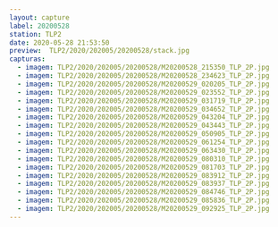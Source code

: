 ```yaml
---
layout: capture
label: 20200528
station: TLP2
date: 2020-05-28 21:53:50
preview:  TLP2/2020/202005/20200528/stack.jpg
capturas:
  - imagem: TLP2/2020/202005/20200528/M20200528_215350_TLP_2P.jpg
  - imagem: TLP2/2020/202005/20200528/M20200528_234623_TLP_2P.jpg
  - imagem: TLP2/2020/202005/20200528/M20200529_020205_TLP_2P.jpg
  - imagem: TLP2/2020/202005/20200528/M20200529_023552_TLP_2P.jpg
  - imagem: TLP2/2020/202005/20200528/M20200529_031719_TLP_2P.jpg
  - imagem: TLP2/2020/202005/20200528/M20200529_034652_TLP_2P.jpg
  - imagem: TLP2/2020/202005/20200528/M20200529_043204_TLP_2P.jpg
  - imagem: TLP2/2020/202005/20200528/M20200529_043443_TLP_2P.jpg
  - imagem: TLP2/2020/202005/20200528/M20200529_050905_TLP_2P.jpg
  - imagem: TLP2/2020/202005/20200528/M20200529_061254_TLP_2P.jpg
  - imagem: TLP2/2020/202005/20200528/M20200529_063430_TLP_2P.jpg
  - imagem: TLP2/2020/202005/20200528/M20200529_080310_TLP_2P.jpg
  - imagem: TLP2/2020/202005/20200528/M20200529_081703_TLP_2P.jpg
  - imagem: TLP2/2020/202005/20200528/M20200529_083912_TLP_2P.jpg
  - imagem: TLP2/2020/202005/20200528/M20200529_083937_TLP_2P.jpg
  - imagem: TLP2/2020/202005/20200528/M20200529_084746_TLP_2P.jpg
  - imagem: TLP2/2020/202005/20200528/M20200529_085836_TLP_2P.jpg
  - imagem: TLP2/2020/202005/20200528/M20200529_092925_TLP_2P.jpg
---
```

